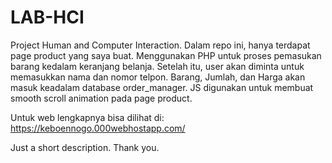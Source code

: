 # LAB-HCI

Project Human and Computer Interaction.
Dalam repo ini, hanya terdapat page product yang saya buat.
Menggunakan PHP untuk proses pemasukan barang kedalam keranjang belanja.
Setelah itu, user akan diminta untuk memasukkan nama dan nomor telpon.
Barang, Jumlah, dan Harga akan masuk keadalam database order_manager.
JS digunakan untuk membuat smooth scroll animation pada page product.

Untuk web lengkapnya bisa dilihat di:
https://keboennogo.000webhostapp.com/

Just a short description.
Thank you.
